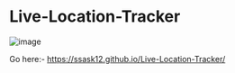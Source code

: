 # Live-Location-Tracker

![image](https://user-images.githubusercontent.com/106001865/199177087-286b0642-f310-433c-b98e-4649e839f58c.png)

Go here:- https://ssask12.github.io/Live-Location-Tracker/






